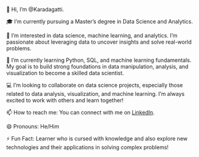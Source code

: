 👋 Hi, I’m @Karadagatti.

🎓 I’m currently pursuing a Master’s degree in Data Science and Analytics.

👀 I’m interested in data science, machine learning, and analytics. I’m passionate about leveraging data to uncover insights and solve real-world problems.


🌱 I’m currently learning Python, SQL, and machine learning fundamentals. My goal is to build strong foundations in data manipulation, analysis, and visualization to become a skilled data scientist.

💻 I’m looking to collaborate on data science projects, especially those related to data analysis, visualization, and machine learning. I’m always excited to work with others and learn together!

📫 How to reach me: You can connect with me on [LinkedIn](https://www.linkedin.com/in/tarun-kumar-karadagatti-8b425a155/).

😄 Pronouns: He/Him

⚡ Fun Fact: Learner who is cursed with knowledge and also explore new technologies and their applications in solving complex problems!


<!---
karadagatti/karadagatti is a ✨ special ✨ repository because its `README.md` (this file) appears on your GitHub profile.
You can click the Preview link to take a look at your changes.
--->
